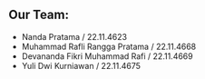 ## Our Team:
- Nanda Pratama / 22.11.4623
- Muhammad Rafli Rangga Pratama / 22.11.4668
- Devananda Fikri Muhammad Rafi / 22.11.4669
- Yuli Dwi Kurniawan / 22.11.4675
